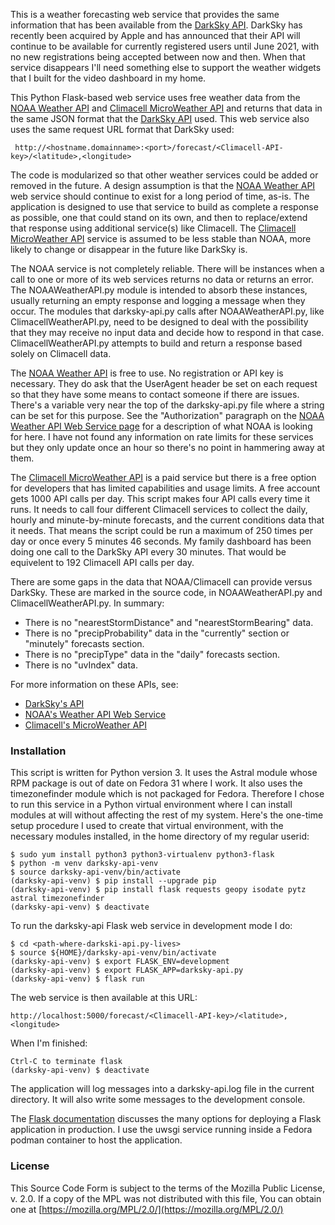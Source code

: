 This is a weather forecasting web service that provides the same information that has been available from the [DarkSky API](https://darksky.net/dev).  DarkSky has recently been acquired by Apple and has announced that their API will continue to be available for currently registered users until June 2021, with no new registrations being accepted between now and then.  When that service disappears I'll need something else to support the weather widgets that I built for the video dashboard in my home.

This Python Flask-based web service uses free weather data from the [NOAA Weather API](https://www.weather.gov/documentation/services-web-api) and [Climacell MicroWeather API](https://www.climacell.co/weather-api/) and returns that data in the same JSON format that the [DarkSky API](https://darksky.net/dev) used.  This web service also uses the same request URL format that DarkSky used:

     http://<hostname.domainname>:<port>/forecast/<Climacell-API-key>/<latitude>,<longitude>

The code is modularized so that other weather services could be added or removed in the future.  A design assumption is that the [NOAA Weather API](https://www.weather.gov/documentation/services-web-api) web service should continue to exist for a long period of time, as-is.  The application is designed to use that service to build as complete a response as possible, one that could stand on its own, and then to replace/extend that response using additional service(s) like Climacell.  The [Climacell MicroWeather API](https://www.climacell.co/weather-api/) service is assumed to be less stable than NOAA, more likely to change or disappear in the future like DarkSky is.

The NOAA service is not completely reliable.  There will be instances when a call to one or more of its web services returns no data or returns an error.  The NOAAWeatherAPI.py module is intended to absorb these instances, usually returning an empty response and logging a message when they occur.  The modules that darksky-api.py calls after NOAAWeatherAPI.py, like ClimacellWeatherAPI.py, need to be designed to deal with the possibility that they may receive no input data and decide how to respond in that case.  ClimacellWeatherAPI.py attempts to build and return a response based solely on Climacell data.

The [NOAA Weather API](https://www.weather.gov/documentation/services-web-api) is free to use.  No registration or API key is necessary.  They do ask that the UserAgent header be set on each request so that they have some means to contact someone if there are issues.  There's a variable very near the top of the darksky-api.py file where a string can be set for this purpose.  See the "Authorization" paragraph on the [NOAA Weather API Web Service page](https://www.weather.gov/documentation/services-web-api) for a description of what NOAA is looking for here.  I have not found any information on rate limits for these services but they only update once an hour so there's no point in hammering away at them.

The [Climacell MicroWeather API](https://www.climacell.co/weather-api/) is a paid service but there is a free option for developers that has limited capabilities and usage limits.  A free account gets 1000 API calls per day.  This script makes four API calls every time it runs.  It needs to call four different Climacell services to collect the daily, hourly and minute-by-minute forecasts, and the current conditions data that it needs.  That means the script could be run a maximum of 250 times per day or once every 5 minutes 46 seconds.  My family dashboard has been doing one call to the DarkSky API every 30 minutes.  That would be equivelent to 192 Climacell API calls per day.

There are some gaps in the data that NOAA/Climacell can provide versus DarkSky.  These are marked in the source code, in NOAAWeatherAPI.py and ClimacellWeatherAPI.py.  In summary:

- There is no "nearestStormDistance" and "nearestStormBearing" data.
- There is no "precipProbability" data in the "currently" section or "minutely" forecasts section.
- There is no "precipType" data in the "daily" forecasts section.
- There is no "uvIndex" data.

For more information on these APIs, see:

- [DarkSky's API](https://darksky.net/dev/docs)
- [NOAA's Weather API Web Service](https://www.weather.gov/documentation/services-web-api)
- [Climacell's MicroWeather API](https://www.climacell.co/weather-api/docs/)

### Installation

This script is written for Python version 3.  It uses the Astral module whose RPM package is out of date on Fedora 31 where I work.  It also uses the timezonefinder module which is not packaged for Fedora.  Therefore I chose to run this service in a Python virtual environment where I can install modules at will without affecting the rest of my system.  Here's the one-time setup procedure I used to create that virtual environment, with the necessary modules installed, in the home directory of my regular userid:

    $ sudo yum install python3 python3-virtualenv python3-flask
    $ python -m venv darksky-api-venv
    $ source darksky-api-venv/bin/activate
    (darksky-api-venv) $ pip install --upgrade pip
    (darksky-api-venv) $ pip install flask requests geopy isodate pytz astral timezonefinder
    (darksky-api-venv) $ deactivate

To run the darksky-api Flask web service in development mode I do:

    $ cd <path-where-darkski-api.py-lives>
    $ source ${HOME}/darksky-api-venv/bin/activate
    (darksky-api-venv) $ export FLASK_ENV=development
    (darksky-api-venv) $ export FLASK_APP=darksky-api.py
    (darksky-api-venv) $ flask run

The web service is then available at this URL:

    http://localhost:5000/forecast/<Climacell-API-key>/<latitude>,<longitude>

When I'm finished:

    Ctrl-C to terminate flask
    (darksky-api-venv) $ deactivate

The application will log messages into a darksky-api.log file in the current directory.  It will also write some messages to the development console.

The [Flask documentation](https://flask.palletsprojects.com/en/1.1.x/deploying/#deployment) discusses the many options for deploying a Flask application in production.  I use the uwsgi service running inside a Fedora podman container to host the application.


### License

This Source Code Form is subject to the terms of the Mozilla Public
License, v. 2.0. If a copy of the MPL was not distributed with this
file, You can obtain one at [https://mozilla.org/MPL/2.0/](https://mozilla.org/MPL/2.0/)

